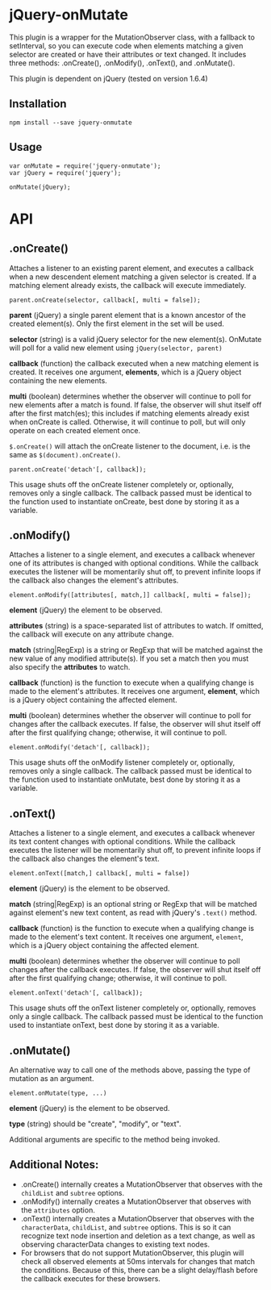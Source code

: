 jQuery-onMutate
===============

This plugin is a wrapper for the MutationObserver class, with a fallback to setInterval, so you can execute code when elements matching a given selector are created or have their attributes or text changed. It includes three methods: .onCreate(), .onModify(), .onText(), and .onMutate().

This plugin is dependent on jQuery (tested on version 1.6.4)

Installation
------------

```
npm install --save jquery-onmutate
```

Usage
-----

```
var onMutate = require('jquery-onmutate');
var jQuery = require('jquery');

onMutate(jQuery);
```

API
===

.onCreate()
-----------

Attaches a listener to an existing parent element, and executes a callback when a new descendent element matching a given selector is created. If a matching element already exists, the callback will execute immediately.

`parent.onCreate(selector, callback[, multi = false]);`

**parent** (jQuery) a single parent element that is a known ancestor of the created element(s). Only the first element in the set will be used.

**selector** (string) is a valid jQuery selector for the new element(s). OnMutate will poll for a valid new element using `jQuery(selector, parent)`

**callback** (function) the callback executed when a new matching element is created. It receives one argument, **elements**, which is a jQuery object containing the new elements.

**multi** (boolean) determines whether the observer will continue to poll for new elements after a match is found. If false, the observer will shut itself off after the first match(es); this includes if matching elements already exist when onCreate is called. Otherwise, it will continue to poll, but will only operate on each created element once.

`$.onCreate()` will attach the onCreate listener to the document, i.e. is the same as `$(document).onCreate()`.

`parent.onCreate('detach'[, callback]);`

This usage shuts off the onCreate listener completely or, optionally, removes only a single callback. The callback passed must be identical to the function used to instantiate onCreate, best done by storing it as a variable.

.onModify()
-----------

Attaches a listener to a single element, and executes a callback whenever one of its attributes is changed with optional conditions. While the callback executes the listener will be momentarily shut off, to prevent infinite loops if the callback also changes the element's attributes.

`element.onModify([attributes[, match,]] callback[, multi = false]);`

**element** (jQuery) the element to be observed.

**attributes** (string) is a space-separated list of attributes to watch. If omitted, the callback will execute on any attribute change.

**match** (string|RegExp) is a string or RegExp that will be matched against the new value of any modified attribute(s). If you set a match then you must also specify the **attributes** to watch.

**callback** (function) is the function to execute when a qualifying change is made to the element's attributes. It receives one argument, **element**, which is a jQuery object containing the affected element.

**multi** (boolean) determines whether the observer will continue to poll for changes after the callback executes. If false, the observer will shut itself off after the first qualifying change; otherwise, it will continue to poll.

`element.onModify('detach'[, callback]);`

This usage shuts off the onModify listener completely or, optionally, removes only a single callback. The callback passed must be identical to the function used to instantiate onMutate, best done by storing it as a variable.

.onText()
---------

Attaches a listener to a single element, and executes a callback whenever its text content changes with optional conditions. While the callback executes the listener will be momentarily shut off, to prevent infinite loops if the callback also changes the element's text.

`element.onText([match,] callback[, multi = false])`

**element** (jQuery) is the element to be observed.

**match** (string|RegExp) is an optional string or RegExp that will be matched against element's new text content, as read with jQuery's `.text()` method.

**callback** (function) is the function to execute when a qualifying change is made to the element's text content. It receives one argument, `element`, which is a jQuery object containing the affected element.

**multi** (boolean) determines whether the observer will continue to poll changes after the callback executes. If false, the observer will shut itself off after the first qualifying change; otherwise, it will continue to poll.

`element.onText('detach'[, callback]);`

This usage shuts off the onText listener completely or, optionally, removes only a single callback. The callback passed must be identical to the function used to instantiate onText, best done by storing it as a variable.

.onMutate()
-----------

An alternative way to call one of the methods above, passing the type of mutation as an argument.

`element.onMutate(type, ...)`

**element** (jQuery) is the element to be observed.

**type** (string) should be "create", "modify", or "text".

Additional arguments are specific to the method being invoked.

Additional Notes:
-----------------
- .onCreate() internally creates a MutationObserver that observes with the `childList` and `subtree` options.
- .onModify() internally creates a MutationObserver that observes with the `attributes` option.
- .onText() internally creates a MutationObserver that observes with the `characterData`, `childList`, and `subtree` options. This is so it can recognize text node insertion and deletion as a text change, as well as observing characterData changes to existing text nodes.
- For browsers that do not support MutationObserver, this plugin will check all observed elements at 50ms intervals for changes that match the conditions. Because of this, there can be a slight delay/flash before the callback executes for these browsers.